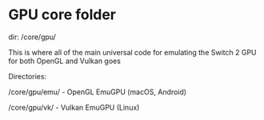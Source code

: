 # GPU core folder

dir: /core/gpu/

This is where all of the main universal code for emulating the Switch 2 GPU for both OpenGL and Vulkan goes

Directories:

/core/gpu/emu/ - OpenGL EmuGPU (macOS, Android)

/core/gpu/vk/ - Vulkan EmuGPU (Linux)
